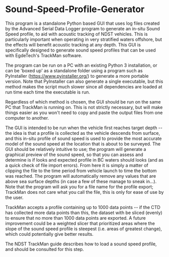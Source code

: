 # Sound-Speed-Profile-Generator

This program is a standalone Python based GUI that uses log files created by the Advanced Serial Data Logger program to generate an in-situ Sound Speed profile, to aid with acoustic tracking of NDST vehicles. This is particularly important when operating in very stratified waters offshore, but the effects will benefit acoustic tracking at any depth. This GUI is specifically designed to generate sound speed profiles that can be used with EgdeTech's TrackMan software.

The program can be run on a PC with an existing Python 3 installation, or can be 'boxed up' as a standalone folder using a program such as PyInstaller (https://www.pyinstaller.org/) to generate a more portable version. Note that PyInstaller can also generate a single executable, but this method makes the script much slower since all dependencies are loaded at run time each time the executable is run.

Regardless of which method is chosen, the GUI should be run on the same PC that TrackMan is running on. This is not strictly necessary, but will make things easier as you won't need to copy and paste the output files from one computer to another.

The GUI is intended to be run when the vehicle first reaches target depth -- the idea is that a profile is collected as the vehicle descends from surface, and this in-situ profile of sound speed is used to provide the most accurate model of the sound speed at the location that is about to be surveyed. The GUI should be relatively intuitive to use; the program will generate a graphical preview of the sound speed, so that you can assess and determine is if looks and expected profile in BC waters should looks (and as a quick check of file import errors). From here it is simply a matter of clipping the file to the time period from vehicle launch to time the bottom was reached. The program will automatically remove any values that are above sea surface depths (in case a few of these manage to sneak in...). Note that the program will ask you for a file name for the profile export; TrackMan does not care what you call the file, this is only for ease of use by the user.

TrackMan accepts a profile containing up to 1000 data points -- if the CTD has collected more data points than this, the dataset with be sliced (evenly) to ensure that no more than 1000 data points are exported. A future improvement could be a weighted slicer that prioritized areas where the slope of the sound speed profile is steepest (i.e. areas of greatest change), which could potentially give better results.

The NDST TrackMan guide describes how to load a sound speed profile, and should be consulted for this step.
